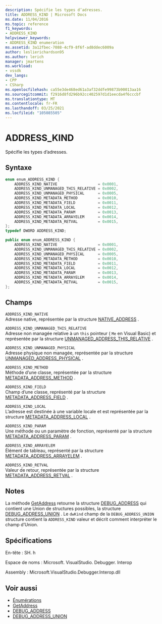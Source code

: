 ```yaml
---
description: Spécifie les types d’adresses.
title: ADDRESS_KIND | Microsoft Docs
ms.date: 11/04/2016
ms.topic: reference
f1_keywords:
- ADDRESS_KIND
helpviewer_keywords:
- ADDRESS_KIND enumeration
ms.assetid: 3a12fbec-7088-4cf9-8f6f-ad8ddec6009a
author: leslierichardson95
ms.author: lerich
manager: jmartens
ms.workload:
- vssdk
dev_langs:
- CPP
- CSharp
ms.openlocfilehash: ca55e3de468ed61a3af32ddfe99873b90013aa16
ms.sourcegitcommit: f2916d8fd296b92cc402597d1d1eecda4f6cccbf
ms.translationtype: MT
ms.contentlocale: fr-FR
ms.lasthandoff: 03/25/2021
ms.locfileid: "105085505"
---
```

# <a name="address_kind"></a>ADDRESS_KIND
Spécifie les types d’adresses.

## <a name="syntax"></a>Syntaxe

```cpp
enum enum_ADDRESS_KIND {
    ADDRESS_KIND_NATIVE                  = 0x0001,
    ADDRESS_KIND_UNMANAGED_THIS_RELATIVE = 0x0002,
    ADDRESS_KIND_UNMANAGED_PHYSICAL      = 0x0005,
    ADDRESS_KIND_METADATA_METHOD         = 0x0010,
    ADDRESS_KIND_METADATA_FIELD          = 0x0011,
    ADDRESS_KIND_METADATA_LOCAL          = 0x0012,
    ADDRESS_KIND_METADATA_PARAM          = 0x0013,
    ADDRESS_KIND_METADATA_ARRAYELEM      = 0x0014,
    ADDRESS_KIND_METADATA_RETVAL         = 0x0015,
};
typedef DWORD ADDRESS_KIND;
```

```csharp
public enum enum_ADDRESS_KIND {
    ADDRESS_KIND_NATIVE                  = 0x0001,
    ADDRESS_KIND_UNMANAGED_THIS_RELATIVE = 0x0002,
    ADDRESS_KIND_UNMANAGED_PHYSICAL      = 0x0005,
    ADDRESS_KIND_METADATA_METHOD         = 0x0010,
    ADDRESS_KIND_METADATA_FIELD          = 0x0011,
    ADDRESS_KIND_METADATA_LOCAL          = 0x0012,
    ADDRESS_KIND_METADATA_PARAM          = 0x0013,
    ADDRESS_KIND_METADATA_ARRAYELEM      = 0x0014,
    ADDRESS_KIND_METADATA_RETVAL         = 0x0015,
};
```

## <a name="fields"></a>Champs
`ADDRESS_KIND_NATIVE`\
Adresse native, représentée par la structure [NATIVE_ADDRESS](../../../extensibility/debugger/reference/native-address.md) .

`ADDRESS_KIND_UNMANAGED_THIS_RELATIVE`\
Adresse non managée relative à un `this` pointeur ( `Me` en Visual Basic) et représentée par la structure [UNMANAGED_ADDRESS_THIS_RELATIVE](../../../extensibility/debugger/reference/unmanaged-address-this-relative.md) .

`ADDRESS_KIND_UNMANAGED_PHYSICAL`\
Adresse physique non managée, représentée par la structure [UNMANAGED_ADDRESS_PHYSICAL](../../../extensibility/debugger/reference/unmanaged-address-physical.md) .

`ADDRESS_KIND_METHOD`\
Méthode d’une classe, représentée par la structure [METADATA_ADDRESS_METHOD](../../../extensibility/debugger/reference/metadata-address-method.md) .

`ADDRESS_KIND_FIELD`\
Champ d’une classe, représenté par la structure [METADATA_ADDRESS_FIELD](../../../extensibility/debugger/reference/metadata-address-field.md) .

`ADDRESS_KIND_LOCAL`\
L’adresse est destinée à une variable locale et est représentée par la structure [METADATA_ADDRESS_LOCAL](../../../extensibility/debugger/reference/metadata-address-local.md) .

`ADDRESS_KIND_PARAM`\
Une méthode ou un paramètre de fonction, représenté par la structure [METADATA_ADDRESS_PARAM](../../../extensibility/debugger/reference/metadata-address-param.md) .

`ADDRESS_KIND_ARRAYELEM`\
Élément de tableau, représenté par la structure [METADATA_ADDRESS_ARRAYELEM](../../../extensibility/debugger/reference/metadata-address-arrayelem.md) .

`ADDRESS_KIND_RETVAL`\
Valeur de retour, représentée par la structure [METADATA_ADDRESS_RETVAL](../../../extensibility/debugger/reference/metadata-address-retval.md) .

## <a name="remarks"></a>Notes
La méthode [GetAddress](../../../extensibility/debugger/reference/idebugaddress-getaddress.md) retourne la structure [DEBUG_ADDRESS](../../../extensibility/debugger/reference/debug-address.md) qui contient une Union de structures possibles, la structure [DEBUG_ADDRESS_UNION](../../../extensibility/debugger/reference/debug-address-union.md) . Le `dwKind` champ de la `DEBUG_ADDRESS_UNION` structure contient la `ADDRESS_KIND` valeur et décrit comment interpréter le champ d’Union.

## <a name="requirements"></a>Spécifications
En-tête : SH. h

Espace de noms : Microsoft. VisualStudio. Debugger. Interop

Assembly : Microsoft.VisualStudio.Debugger.Interop.dll

## <a name="see-also"></a>Voir aussi
- [Énumérations](../../../extensibility/debugger/reference/enumerations-visual-studio-debugging.md)
- [GetAddress](../../../extensibility/debugger/reference/idebugaddress-getaddress.md)
- [DEBUG_ADDRESS](../../../extensibility/debugger/reference/debug-address.md)
- [DEBUG_ADDRESS_UNION](../../../extensibility/debugger/reference/debug-address-union.md)
